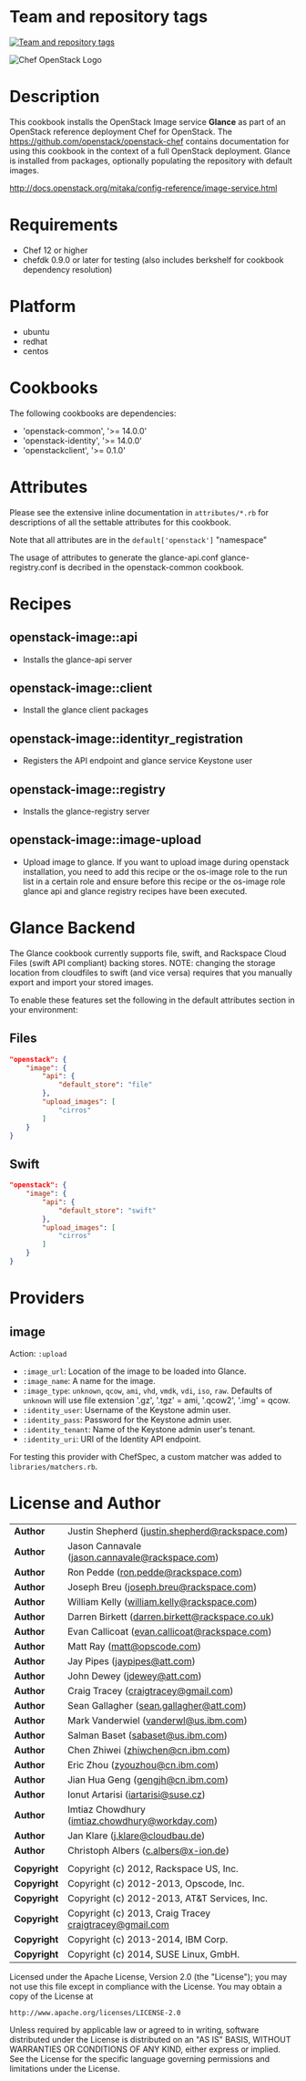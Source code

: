 Team and repository tags
========================

[![Team and repository tags](http://governance.openstack.org/badges/cookbook-openstack-image.svg)](http://governance.openstack.org/reference/tags/index.html)

<!-- Change things from this point on -->

![Chef OpenStack Logo](https://www.openstack.org/themes/openstack/images/project-mascots/Chef%20OpenStack/OpenStack_Project_Chef_horizontal.png)

Description
===========

This cookbook installs the OpenStack Image service **Glance** as part of an
OpenStack reference deployment Chef for OpenStack. The
https://github.com/openstack/openstack-chef contains documentation for using
this cookbook in the context of a full OpenStack deployment. Glance is installed
from packages, optionally populating the repository with default images.

http://docs.openstack.org/mitaka/config-reference/image-service.html

Requirements
============

- Chef 12 or higher
- chefdk 0.9.0 or later for testing (also includes berkshelf for cookbook
  dependency resolution)

Platform
========

- ubuntu
- redhat
- centos

Cookbooks
=========

The following cookbooks are dependencies:

- 'openstack-common', '>= 14.0.0'
- 'openstack-identity', '>= 14.0.0'
- 'openstackclient', '>= 0.1.0'

Attributes
==========

Please see the extensive inline documentation in `attributes/*.rb` for
descriptions of all the settable attributes for this cookbook.

Note that all attributes are in the `default['openstack']` "namespace"

The usage of attributes to generate the glance-api.conf glance-registry.conf is
decribed in the openstack-common cookbook.

Recipes
=======

## openstack-image::api
- Installs the glance-api server

## openstack-image::client
- Install the glance client packages

## openstack-image::identityr_registration
- Registers the API endpoint and glance service Keystone user

## openstack-image::registry
- Installs the glance-registry server

## openstack-image::image-upload
- Upload image to glance. If you want to upload image during openstack
  installation, you need to add this recipe or the os-image role to the run list
  in a certain role and ensure before this recipe or the os-image role glance api
  and glance registry recipes have been executed.

Glance Backend
==============

The Glance cookbook currently supports file, swift, and Rackspace Cloud Files
(swift API compliant) backing stores.  NOTE: changing the storage location from
cloudfiles to swift (and vice versa) requires that you manually export and
import your stored images.

To enable these features set the following in the default attributes section in
your environment:

Files
-----

```json
"openstack": {
    "image": {
        "api": {
            "default_store": "file"
        },
        "upload_images": [
            "cirros"
        ]
    }
}
```

Swift
-----

```json
"openstack": {
    "image": {
        "api": {
            "default_store": "swift"
        },
        "upload_images": [
            "cirros"
        ]
    }
}
```

Providers
=========

image
-----

Action: `:upload`

- `:image_url`: Location of the image to be loaded into Glance.
- `:image_name`: A name for the image.
- `:image_type`: `unknown`, `qcow`, `ami`, `vhd`, `vmdk`, `vdi`, `iso`, `raw`.
  Defaults of `unknown` will use file extension '.gz', '.tgz' = ami, '.qcow2',
  '.img' = qcow.
- `:identity_user`: Username of the Keystone admin user.
- `:identity_pass`: Password for the Keystone admin user.
- `:identity_tenant`: Name of the Keystone admin user's tenant.
- `:identity_uri`: URI of the Identity API endpoint.

For testing this provider with ChefSpec, a custom matcher was added to `libraries/matchers.rb`.

License and Author
==================

|                      |                                                    |
|:---------------------|:---------------------------------------------------|
| **Author**           |  Justin Shepherd (<justin.shepherd@rackspace.com>) |
| **Author**           |  Jason Cannavale (<jason.cannavale@rackspace.com>) |
| **Author**           |  Ron Pedde (<ron.pedde@rackspace.com>)             |
| **Author**           |  Joseph Breu (<joseph.breu@rackspace.com>)         |
| **Author**           |  William Kelly (<william.kelly@rackspace.com>)     |
| **Author**           |  Darren Birkett (<darren.birkett@rackspace.co.uk>) |
| **Author**           |  Evan Callicoat (<evan.callicoat@rackspace.com>)   |
| **Author**           |  Matt Ray (<matt@opscode.com>)                     |
| **Author**           |  Jay Pipes (<jaypipes@att.com>)                    |
| **Author**           |  John Dewey (<jdewey@att.com>)                     |
| **Author**           |  Craig Tracey (<craigtracey@gmail.com>)            |
| **Author**           |  Sean Gallagher (<sean.gallagher@att.com>)         |
| **Author**           |  Mark Vanderwiel (<vanderwl@us.ibm.com>)           |
| **Author**           |  Salman Baset (<sabaset@us.ibm.com>)               |
| **Author**           |  Chen Zhiwei (<zhiwchen@cn.ibm.com>)                 |
| **Author**           |  Eric Zhou (<zyouzhou@cn.ibm.com>)                   |
| **Author**           |  Jian Hua Geng (<gengjh@cn.ibm.com>)                 |
| **Author**           |  Ionut Artarisi (<iartarisi@suse.cz>)                |
| **Author**           |  Imtiaz Chowdhury (<imtiaz.chowdhury@workday.com>) |
| **Author**           |  Jan Klare (<j.klare@cloudbau.de>)                   |
| **Author**           |  Christoph Albers (<c.albers@x-ion.de>)            |
|                      |                                                    |
| **Copyright**        |  Copyright (c) 2012, Rackspace US, Inc.            |
| **Copyright**        |  Copyright (c) 2012-2013, Opscode, Inc.            |
| **Copyright**        |  Copyright (c) 2012-2013, AT&T Services, Inc.      |
| **Copyright**        |  Copyright (c) 2013, Craig Tracey <craigtracey@gmail.com> |
| **Copyright**        |  Copyright (c) 2013-2014, IBM Corp.                |
| **Copyright**        |  Copyright (c) 2014, SUSE Linux, GmbH.             |

Licensed under the Apache License, Version 2.0 (the "License");
you may not use this file except in compliance with the License.
You may obtain a copy of the License at

    http://www.apache.org/licenses/LICENSE-2.0

Unless required by applicable law or agreed to in writing, software
distributed under the License is distributed on an "AS IS" BASIS,
WITHOUT WARRANTIES OR CONDITIONS OF ANY KIND, either express or implied.
See the License for the specific language governing permissions and
limitations under the License.
